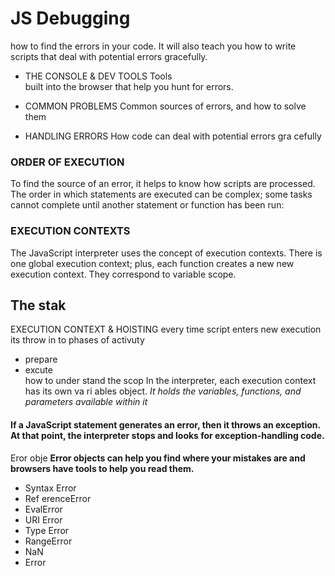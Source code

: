 #  JS Debugging
how to find the errors in your code. It will also teach you how to write scripts that deal with potential errors gracefully.

* THE CONSOLE & DEV TOOLS Tools  
   built into the browser that help you hunt for errors.

* COMMON PROBLEMS
Common sources of errors, and how to solve them

 * HANDLING ERRORS How code can deal with potential errors gra cefully

 ### ORDER OF EXECUTION 

 To find the source of an error, it helps to know how scripts are processed. 
 The order in which statements are executed can be complex; some tasks cannot complete until another statement or function has been run:

  ### EXECUTION CONTEXTS 

  The JavaScript interpreter uses the concept of execution contexts. 
  There is one global execution context; plus, each function creates a new new execution context. They correspond to variable scope.

  ## The stak
  EXECUTION CONTEXT & HOISTING
  every time script enters new execution its throw in to phases of activuty
  * prepare 
  * excute  
  how to under stand the scop 
  In the interpreter, each execution context has its own va ri ables object.
*It holds the variables, functions, and parameters available within it*

#### If a JavaScript statement generates an error, then it throws an exception. At that point, the interpreter stops and looks for exception-handling code.

Eror obje
**Error objects can help you find where your mistakes are and browsers have tools to help you read them.**

* Syntax Error
* Ref erenceError
* EvalError
* URI Error
* Type Error
* RangeError
* NaN
* Error